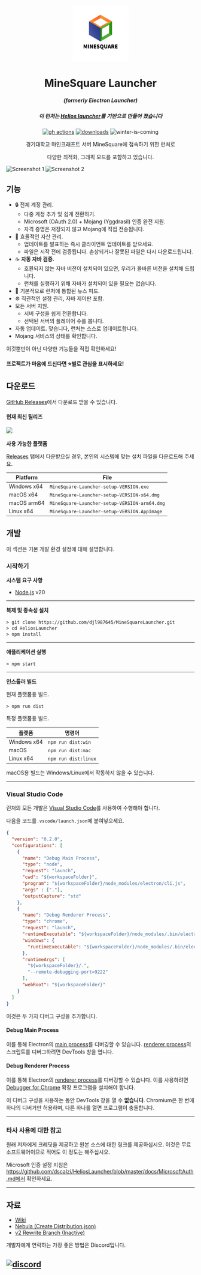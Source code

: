 <p align="center"><img src="./app/assets/images/SealCircle.png" width="150px" height="150px" alt="aventium softworks"></p>

<h1 align="center">MineSquare Launcher</h1>

<em><h5 align="center">(formerly Electron Launcher)</h5></em>
<em><h5 align="center">이 런처는 <a href="https://github.com/dscalzi/HeliosLauncher">Helios launcher</a>를 기반으로 만들어 졌습니다</h5></em>

[<p align="center"><img src="https://img.shields.io/github/actions/workflow/status/dscalzi/HeliosLauncher/build.yml?branch=master&style=for-the-badge" alt="gh actions">](https://github.com/dscalzi/HeliosLauncher/actions) [<img src="https://img.shields.io/github/downloads/dscalzi/HeliosLauncher/total.svg?style=for-the-badge" alt="downloads">](https://github.com/dscalzi/HeliosLauncher/releases) <img src="https://forthebadge.com/images/badges/winter-is-coming.svg"  height="28px" alt="winter-is-coming"></p>

<p align="center">경기대학교 마인크래프트 서버 MineSquare에 접속하기 위한 런처로 </p>
<p align="center">다양한 최적화, 그래픽 모드를 포함하고 있습니다.</p>

![Screenshot 1](https://i.imgur.com/txtPBF3.png)
![Screenshot 2](https://i.imgur.com/n0Y5bSw.png)

## 기능

* 🔒 전체 계정 관리.
  * 다중 계정 추가 및 쉽게 전환하기.
  * Microsoft (OAuth 2.0) + Mojang (Yggdrasil) 인증 완전 지원.
  * 자격 증명은 저장되지 않고 Mojang에 직접 전송됩니다.
* 📂 효율적인 자산 관리.
  * 업데이트를 발표하는 즉시 클라이언트 업데이트를 받으세요.
  * 파일은 시작 전에 검증됩니다. 손상되거나 잘못된 파일은 다시 다운로드됩니다.
* ☕ **자동 자바 검증.**
  * 호환되지 않는 자바 버전이 설치되어 있으면, 우리가 올바른 버전을 설치해 드립니다.
  * 런처를 실행하기 위해 자바가 설치되어 있을 필요는 없습니다.
* 📰 기본적으로 런처에 통합된 뉴스 피드.
* ⚙️ 직관적인 설정 관리, 자바 제어판 포함.
* 모든 서버 지원.
  * 서버 구성을 쉽게 전환합니다.
  * 선택된 서버의 플레이어 수를 봅니다.
* 자동 업데이트. 맞습니다, 런처는 스스로 업데이트합니다.
*  Mojang 서비스의 상태를 확인합니다.

이것뿐만이 아닌 다양한 기능들을 직접 확인하세요!

#### 프로젝트가 마음에 드신다면 ⭐별로 관심을 표시하세요!

## 다운로드

 [GitHub Releases](https://github.com/djl987645/MineSquareLauncher/releases)에서 다운로드 받을 수 있습니다.


#### 현재 최신 릴리즈

[![](https://img.shields.io/github/release/djl987645/MineSquareLauncher.svg?style=flat-square)](https://github.com/djl987645/MineSquareLauncher/releases/latest)


**사용 가능한 플랫폼**

[Releases](https://github.com/djl987645/MineSquareLauncher/releases) 탭에서 다운받으실 경우, 본인의 시스템에 맞는 설치 파일을 다운로드해 주세요.

| Platform | File |
| -------- | ---- |
| Windows x64 | `MineSquare-Launcher-setup-VERSION.exe` |
| macOS x64 | `MineSquare-Launcher-setup-VERSION-x64.dmg` |
| macOS arm64 | `MineSquare-Launcher-setup-VERSION-arm64.dmg` |
| Linux x64 | `MineSquare-Launcher-setup-VERSION.AppImage` |


## 개발

이 섹션은 기본 개발 환경 설정에 대해 설명합니다.

### 시작하기

**시스템 요구 사항**

* [Node.js][nodejs] v20

---

**복제 및 종속성 설치**

```console
> git clone https://github.com/djl987645/MineSquareLauncher.git
> cd HeliosLauncher
> npm install
```

---

**애플리케이션 실행**

```console
> npm start
```

---

**인스톨러 빌드**

현재 플랫폼용 빌드.

```console
> npm run dist
```

특정 플랫폼용 빌드.

| 플랫폼       | 명령어                |
| ----------- | -------------------- |
| Windows x64 | `npm run dist:win`   |
| macOS       | `npm run dist:mac`   |
| Linux x64   | `npm run dist:linux` |

macOS용 빌드는 Windows/Linux에서 작동하지 않을 수 있습니다.

---

### Visual Studio Code

런처의 모든 개발은 [Visual Studio Code][vscode]를 사용하여 수행해야 합니다.

다음을 코드를`.vscode/launch.json`에 붙여넣으세요.

```JSON
{
  "version": "0.2.0",
  "configurations": [
    {
      "name": "Debug Main Process",
      "type": "node",
      "request": "launch",
      "cwd": "${workspaceFolder}",
      "program": "${workspaceFolder}/node_modules/electron/cli.js",
      "args" : ["."],
      "outputCapture": "std"
    },
    {
      "name": "Debug Renderer Process",
      "type": "chrome",
      "request": "launch",
      "runtimeExecutable": "${workspaceFolder}/node_modules/.bin/electron",
      "windows": {
        "runtimeExecutable": "${workspaceFolder}/node_modules/.bin/electron.cmd"
      },
      "runtimeArgs": [
        "${workspaceFolder}/.",
        "--remote-debugging-port=9222"
      ],
      "webRoot": "${workspaceFolder}"
    }
  ]
}
```

이것은 두 가지 디버그 구성을 추가합니다.

#### Debug Main Process

이를 통해 Electron의 [main process][mainprocess]를 디버깅할 수 있습니다. [renderer process][rendererprocess]의 스크립트를 디버그하려면 DevTools 창을 엽니다.

#### Debug Renderer Process

이를 통해 Electron의 [renderer process][rendererprocess]를 디버깅할 수 있습니다. 이를 사용하려면 [Debugger for Chrome][chromedebugger] 확장 프로그램을 설치해야 합니다.

이 디버그 구성을 사용하는 동안 DevTools 창을 열 수 **없습니다**. Chromium은 한 번에 하나의 디버거만 허용하며, 다른 하나를 열면 프로그램이 충돌합니다.

---

### 타사 사용에 대한 참고

원래 저자에게 크레딧을 제공하고 원본 소스에 대한 링크를 제공하십시오. 이것은 무료 소프트웨어이므로 적어도 이 정도는 해주십시오.

Microsoft 인증 설정 지침은 https://github.com/dscalzi/HeliosLauncher/blob/master/docs/MicrosoftAuth.md에서 확인하세요.

---

## 자료

* [Wiki][wiki]
* [Nebula (Create Distribution.json)][nebula]
* [v2 Rewrite Branch (Inactive)][v2branch]

개발자에게 연락하는 가장 좋은 방법은 Discord입니다.

[![discord](https://discordapp.com/api/guilds/211524927831015424/embed.png?style=banner3)][discord]
---



[nodejs]: https://nodejs.org/en/ 'Node.js'
[vscode]: https://code.visualstudio.com/ 'Visual Studio Code'
[mainprocess]: https://electronjs.org/docs/tutorial/application-architecture#main-and-renderer-processes 'Main Process'
[rendererprocess]: https://electronjs.org/docs/tutorial/application-architecture#main-and-renderer-processes 'Renderer Process'
[chromedebugger]: https://marketplace.visualstudio.com/items?itemName=msjsdiag.debugger-for-chrome 'Debugger for Chrome'
[discord]: https://discord.gg/zNWUXdt 'Discord'
[wiki]: https://github.com/dscalzi/HeliosLauncher/wiki 'wiki'
[nebula]: https://github.com/dscalzi/Nebula 'dscalzi/Nebula'
[v2branch]: https://github.com/dscalzi/HeliosLauncher/tree/ts-refactor 'v2 branch'
